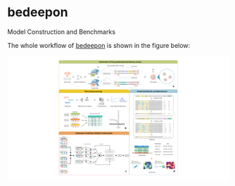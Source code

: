 # bedeepon

Model Construction and Benchmarks

The whole workflow of [bedeepon](https://doi.org/10.1101/2021.03.14.435303) is shown in the figure below:

![Benchmark Workflow](./plot/fig1.svg)